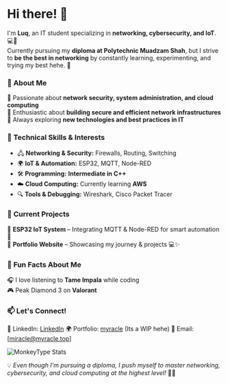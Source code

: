 # Hi there! 👋  

I'm **Luq**, an IT student specializing in **networking, cybersecurity, and IoT**. 💻🔗  
Currently pursuing my **diploma at Polytechnic Muadzam Shah**, but I strive to **be the best in networking** by constantly learning, experimenting, and trying my best hehe. 🚀  

### 🌟 **About Me**  
🔹 Passionate about **network security, system administration, and cloud computing**  
🔹 Enthusiastic about **building secure and efficient network infrastructures**  
🔹 Always exploring **new technologies and best practices in IT**  

### 🔧 **Technical Skills & Interests**  
- 🖧 **Networking & Security:** Firewalls, Routing, Switching  
- 🌍 **IoT & Automation:** ESP32, MQTT, Node-RED  
- 🛠 **Programming:** **Intermediate in C++**  
- ☁️ **Cloud Computing:** Currently learning **AWS**  
- 🔍 **Tools & Debugging:** Wireshark, Cisco Packet Tracer  

### 🚀 **Current Projects**  
🔹 **ESP32 IoT System** – Integrating MQTT & Node-RED for smart automation 📡  
🔹 **Portfolio Website** – Showcasing my journey & projects 💻✨ 

### 🎵 **Fun Facts About Me**  
🎧 I love listening to **Tame Impala** while coding  
🎮 Peak Diamond 3 on **Valorant** 

### 📫 **Let's Connect!**  
💼 LinkedIn: [LinkedIn](https://www.linkedin.com/in/myraclebread/)
🌍 Portfolio: [myracle](https://myracle.top/) (Its a WIP hehe)
📩 Email: [miracle@myracle.top]  

![MonkeyType Stats](https://raw.githubusercontent.com/myraclebread/myraclebread/main/monkeytype-readme.svg)

💡 *Even though I'm pursuing a diploma, I push myself to master networking, cybersecurity, and cloud computing at the highest level!* 💪🚀  


<!---
myraclebread/myraclebread is a ✨ special ✨ repository because its `README.md` (this file) appears on your GitHub profile.
You can click the Preview link to take a look at your changes.
--->

